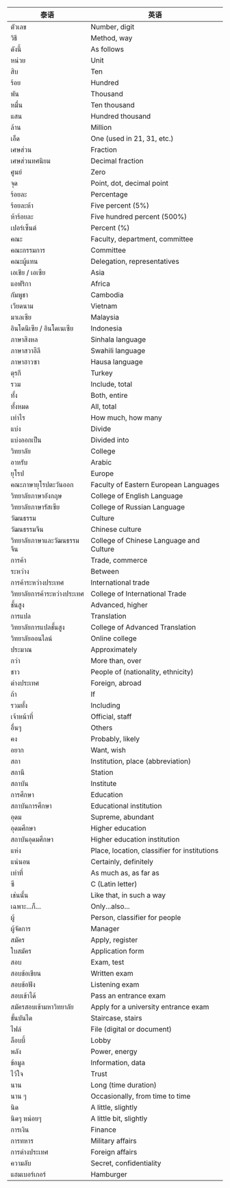 | **泰语**                           | **英语**                              |
|------------------------------------|--------------------------------------|
| ตัวเลข                             | Number, digit                        |
| วิธี                               | Method, way                          |
| ดังนี้                             | As follows                           |
| หน่วย                             | Unit                                 |
| สิบ                                | Ten                                  |
| ร้อย                               | Hundred                              |
| พัน                                | Thousand                             |
| หมื่น                              | Ten thousand                         |
| แสน                               | Hundred thousand                     |
| ล้าน                               | Million                              |
| เอ็ด                               | One (used in 21, 31, etc.)          |
| เศษส่วน                            | Fraction                             |
| เศษส่วนทศนิยม                      | Decimal fraction                     |
| ศูนย์                              | Zero                                 |
| จุด                                | Point, dot, decimal point           |
| ร้อยละ                             | Percentage                           |
| ร้อยละห้า                          | Five percent (5%)                    |
| ห้าร้อยละ                          | Five hundred percent (500%)         |
| เปอร์เซ็นต์                        | Percent (%)                          |
| คณะ                               | Faculty, department, committee      |
| คณะกรรมการ                         | Committee                            |
| คณะผู้แทน                          | Delegation, representatives         |
| เอเชีย / เอเซีย                    | Asia                                 |
| แอฟริกา                            | Africa                               |
| กัมพูชา                            | Cambodia                             |
| เวียดนาม                           | Vietnam                              |
| มาเลเซีย                           | Malaysia                             |
| อินโดนีเซีย / อินโดเนเซีย           | Indonesia                            |
| ภาษาสิงหล                          | Sinhala language                     |
| ภาษาสวาฮีลี                        | Swahili language                     |
| ภาษาฮาวซา                          | Hausa language                       |
| ตุรกี                              | Turkey                               |
| รวม                                | Include, total                       |
| ทั้ง                                | Both, entire                         |
| ทั้งหมด                            | All, total                           |
| เท่าไร                             | How much, how many                   |
| แบ่ง                               | Divide                               |
| แบ่งออกเป็น                        | Divided into                         |
| วิทยาลัย                           | College                              |
| อาหรับ                             | Arabic                               |
| ยุโรป                              | Europe                               |
| คณะภาษายุโรปตะวันออก               | Faculty of Eastern European Languages |
| วิทยาลัยภาษาอังกฤษ                  | College of English Language          |
| วิทยาลัยภาษารัสเซีย                 | College of Russian Language          |
| วัฒนธรรม                           | Culture                              |
| วัฒนธรรมจีน                        | Chinese culture                      |
| วิทยาลัยภาษาและวัฒนธรรมจีน          | College of Chinese Language and Culture |
| การค้า                             | Trade, commerce                      |
| ระหว่าง                            | Between                              |
| การค้าระหว่างประเทศ                | International trade                  |
| วิทยาลัยการค้าระหว่างประเทศ        | College of International Trade       |
| ชั้นสูง                             | Advanced, higher                     |
| การแปล                             | Translation                          |
| วิทยาลัยการแปลชั้นสูง              | College of Advanced Translation      |
| วิทยาลัยออนไลน์                     | Online college                       |
| ประมาณ                             | Approximately                        |
| กว่า                               | More than, over                      |
| ชาว                               | People of (nationality, ethnicity)   |
| ต่างประเทศ                         | Foreign, abroad                      |
| ถ้า                                | If                                   |
| รวมทั้ง                             | Including                            |
| เจ้าหน้าที่                         | Official, staff                      |
| อื่นๆ                               | Others                               |
| คง                                | Probably, likely                     |
| อยาก                              | Want, wish                           |
| สถา                               | Institution, place (abbreviation)    |
| สถานี                             | Station                              |
| สถาบัน                            | Institute                            |
| การศึกษา                          | Education                            |
| สถาบันการศึกษา                    | Educational institution              |
| อุดม                              | Supreme, abundant                    |
| อุดมศึกษา                         | Higher education                     |
| สถาบันอุดมศึกษา                   | Higher education institution         |
| แห่ง                              | Place, location, classifier for institutions |
| แน่นอน                            | Certainly, definitely                |
| เท่าที่                            | As much as, as far as                |
| ซี                                | C (Latin letter)                     |
| เช่นนั้น                           | Like that, in such a way             |
| เฉพาะ...ก็...                      | Only...also...                       |
| ผู้                                | Person, classifier for people        |
| ผู้จัดการ                          | Manager                              |
| สมัคร                              | Apply, register                      |
| ใบสมัคร                            | Application form                     |
| สอบ                               | Exam, test                           |
| สอบข้อเขียน                        | Written exam                         |
| สอบข้อฟัง                          | Listening exam                        |
| สอบเข้าได้                          | Pass an entrance exam                |
| สมัครสอบเข้ามหาวิทยาลัย            | Apply for a university entrance exam |
| ขั้นบันได                          | Staircase, stairs                     |
| ไฟล์                              | File (digital or document)           |
| ล็อบบี้                            | Lobby                                |
| พลัง                              | Power, energy                        |
| ข้อมูล                             | Information, data                    |
| ไว้ใจ                             | Trust                                |
| นาน                               | Long (time duration)                 |
| นาน ๆ                             | Occasionally, from time to time      |
| นิด                               | A little, slightly                   |
| นิดๆ หน่อยๆ                        | A little bit, slightly               |
| การเงิน                            | Finance                              |
| การทหาร                           | Military affairs                     |
| การต่างประเทศ                      | Foreign affairs                      |
| ความลับ                           | Secret, confidentiality              |
| แฮมเบอร์เกอร์                      | Hamburger                            |
